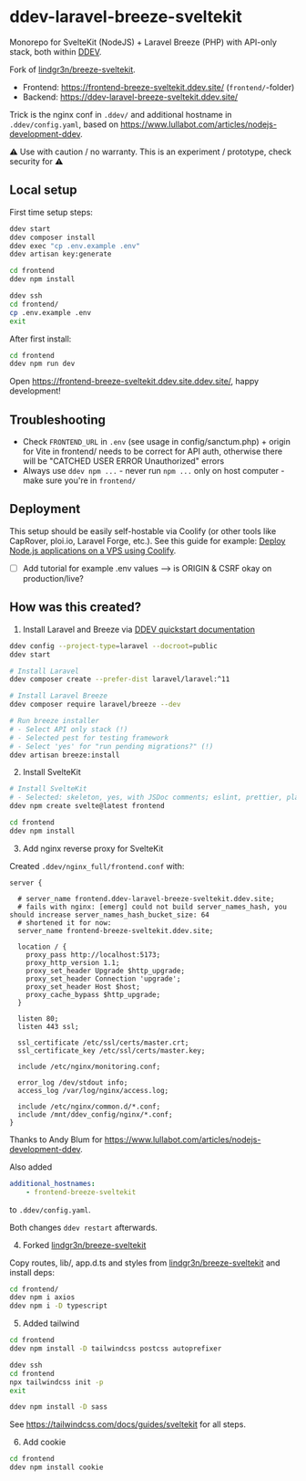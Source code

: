 # ddev-laravel-breeze-sveltekit

Monorepo for SvelteKit (NodeJS) + Laravel Breeze (PHP) with API-only stack, both within [DDEV](https://ddev.com).

Fork of [lindgr3n/breeze-sveltekit](https://github.com/lindgr3n/breeze-sveltekit).

- Frontend: https://frontend-breeze-sveltekit.ddev.site/ (`frontend/`-folder)
- Backend: https://ddev-laravel-breeze-sveltekit.ddev.site/

Trick is the nginx conf in `.ddev/` and additional hostname in `.ddev/config.yaml`, based on https://www.lullabot.com/articles/nodejs-development-ddev. 

⚠️ Use with caution / no warranty. This is an experiment / prototype, check security for ⚠️

## Local setup

First time setup steps:

```bash
ddev start
ddev composer install
ddev exec "cp .env.example .env"
ddev artisan key:generate

cd frontend
ddev npm install

ddev ssh
cd frontend/
cp .env.example .env
exit
```

After first install:

```bash
cd frontend
ddev npm run dev
```

Open https://frontend-breeze-sveltekit.ddev.site.ddev.site/, happy development!

## Troubleshooting

-   Check `FRONTEND_URL` in `.env` (see usage in config/sanctum.php) + origin for Vite in frontend/ needs to be correct for API auth, otherwise there will be "CATCHED USER ERROR Unauthorized" errors
-   Always use `ddev npm ...` - never run `npm ...` only on host computer - make sure you're in `frontend/`

## Deployment

This setup should be easily self-hostable via Coolify (or other tools like CapRover, ploi.io, Laravel Forge, etc.). See this guide for example: [Deploy Node.js applications on a VPS using Coolify](https://sreyaj.dev/deploy-nodejs-applications-on-a-vps-using-coolify).

-   [ ] Add tutorial for example .env values --> is ORIGIN & CSRF okay on production/live?

## How was this created?

1. Install Laravel and Breeze via [DDEV quickstart documentation](https://ddev.readthedocs.io/en/stable/users/quickstart/#laravel)

```bash
ddev config --project-type=laravel --docroot=public
ddev start

# Install Laravel
ddev composer create --prefer-dist laravel/laravel:^11

# Install Laravel Breeze
ddev composer require laravel/breeze --dev

# Run breeze installer
# - Select API only stack (!)
# - Selected pest for testing framework
# - Select 'yes' for "run pending migrations?" (!)
ddev artisan breeze:install
```

2. Install SvelteKit

```bash
# Install SvelteKit
# - Selected: skeleton, yes, with JSDoc comments; eslint, prettier, playwright, vitest
ddev npm create svelte@latest frontend

cd frontend
ddev npm install
```

3. Add nginx reverse proxy for SvelteKit

Created `.ddev/nginx_full/frontend.conf` with:

```
server {

  # server_name frontend.ddev-laravel-breeze-sveltekit.ddev.site;
  # fails with nginx: [emerg] could not build server_names_hash, you should increase server_names_hash_bucket_size: 64
  # shortened it for now:
  server_name frontend-breeze-sveltekit.ddev.site;

  location / {
    proxy_pass http://localhost:5173;
    proxy_http_version 1.1;
    proxy_set_header Upgrade $http_upgrade;
    proxy_set_header Connection 'upgrade';
    proxy_set_header Host $host;
    proxy_cache_bypass $http_upgrade;
  }

  listen 80;
  listen 443 ssl;

  ssl_certificate /etc/ssl/certs/master.crt;
  ssl_certificate_key /etc/ssl/certs/master.key;

  include /etc/nginx/monitoring.conf;

  error_log /dev/stdout info;
  access_log /var/log/nginx/access.log;

  include /etc/nginx/common.d/*.conf;
  include /mnt/ddev_config/nginx/*.conf;
}
```

Thanks to Andy Blum for https://www.lullabot.com/articles/nodejs-development-ddev.

Also added

```yaml
additional_hostnames:
    - frontend-breeze-sveltekit
```

to `.ddev/config.yaml`.

Both changes `ddev restart` afterwards.

4. Forked [lindgr3n/breeze-sveltekit](https://github.com/lindgr3n/breeze-sveltekit)

Copy routes, lib/, app.d.ts and styles from [lindgr3n/breeze-sveltekit](https://github.com/lindgr3n/breeze-sveltekit) and install deps:

```bash
cd frontend/
ddev npm i axios
ddev npm i -D typescript
```

5. Added tailwind

```bash
cd frontend
ddev npm install -D tailwindcss postcss autoprefixer

ddev ssh
cd frontend
npx tailwindcss init -p
exit

ddev npm install -D sass
```

See https://tailwindcss.com/docs/guides/sveltekit for all steps.

6. Add cookie

```bash
cd frontend
ddev npm install cookie
```
